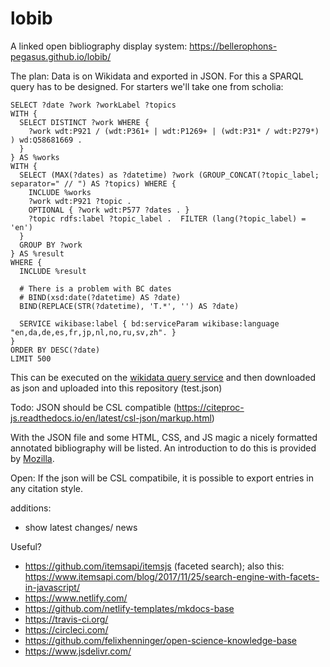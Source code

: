 # lobib
A linked open bibliography display system: https://bellerophons-pegasus.github.io/lobib/

The plan:
Data is on Wikidata and exported in JSON.
For this a SPARQL query has to be designed. For starters we'll take one from scholia:

```sparql
SELECT ?date ?work ?workLabel ?topics
WITH {
  SELECT DISTINCT ?work WHERE {
    ?work wdt:P921 / (wdt:P361+ | wdt:P1269+ | (wdt:P31* / wdt:P279*) ) wd:Q58681669 .
  }
} AS %works
WITH {
  SELECT (MAX(?dates) as ?datetime) ?work (GROUP_CONCAT(?topic_label; separator=" // ") AS ?topics) WHERE {
    INCLUDE %works
    ?work wdt:P921 ?topic . 
    OPTIONAL { ?work wdt:P577 ?dates . }
    ?topic rdfs:label ?topic_label .  FILTER (lang(?topic_label) = 'en')
  }
  GROUP BY ?work
} AS %result
WHERE {
  INCLUDE %result

  # There is a problem with BC dates
  # BIND(xsd:date(?datetime) AS ?date)
  BIND(REPLACE(STR(?datetime), 'T.*', '') AS ?date)

  SERVICE wikibase:label { bd:serviceParam wikibase:language "en,da,de,es,fr,jp,nl,no,ru,sv,zh". }
}
ORDER BY DESC(?date)
LIMIT 500
```

This can be executed on the [wikidata query service](https://query.wikidata.org/) and then downloaded as json and uploaded into this repository (test.json)

Todo: JSON should be CSL compatible (https://citeproc-js.readthedocs.io/en/latest/csl-json/markup.html)

With the JSON file and some HTML, CSS, and JS magic a nicely formatted annotated bibliography will be listed. An introduction to do this is provided by [Mozilla](https://developer.mozilla.org/en-US/docs/Learn/JavaScript/Objects/JSON).


Open:
If the json will be CSL compatibile, it is possible to export entries in any citation style. 

additions:
* show latest changes/ news


Useful?
* https://github.com/itemsapi/itemsjs (faceted search); also this: https://www.itemsapi.com/blog/2017/11/25/search-engine-with-facets-in-javascript/
* https://www.netlify.com/
* https://github.com/netlify-templates/mkdocs-base
* https://travis-ci.org/
* https://circleci.com/
* https://github.com/felixhenninger/open-science-knowledge-base
* https://www.jsdelivr.com/
